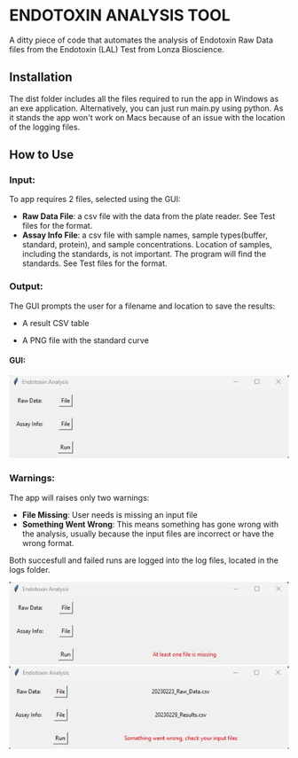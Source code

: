 # ENDOTOXIN ANALYSIS TOOL

A ditty piece of code that automates the analysis of Endotoxin Raw Data files from the Endotoxin (LAL) Test from Lonza Bioscience.

## Installation

The dist folder includes all the files required to run the app in Windows as an exe application. Alternatively, you can just run main.py using python. 
As it stands the app won't work on Macs because of an issue with the location of the logging files. 

## How to Use

### Input:

To app requires 2 files, selected using the GUI:

- **Raw Data File**: a csv file with the data from the plate reader. See Test files for the format.
- **Assay Info File**: a csv file with sample names, sample types(buffer, standard, protein), and sample concentrations.  Location of samples, including the standards, is not important. The program will find the standards. See Test files for the format.

### Output:

The GUI prompts the user for a filename and location to save the results:

- A result CSV table 

- A PNG file with the standard curve

#### GUI:

![GUI](/images/gui.jpg)

### Warnings:

The app will raises only two warnings:

- **File Missing**: User needs is missing an input file
- **Something Went Wrong**: This means something has gone wrong with the analysis, usually because the input files are incorrect or have the wrong format.

Both succesfull and failed runs are logged into the log files, located in the logs folder.

![File missing](/images/file_missing.jpg)
![Something went wrong](/images/something_went_wrong.jpg)